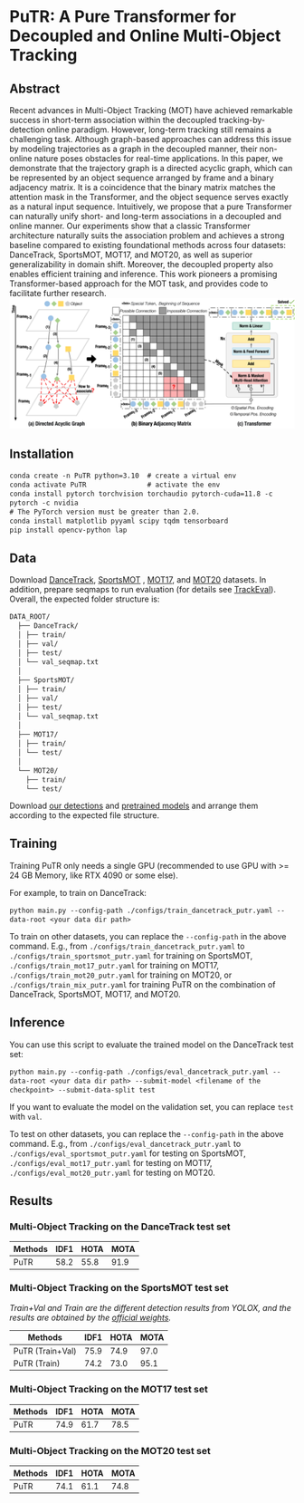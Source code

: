 # PuTR: A Pure Transformer for Decoupled and Online Multi-Object Tracking


## Abstract
Recent advances in Multi-Object Tracking (MOT) have achieved remarkable success in short-term association within the decoupled tracking-by-detection online paradigm. However, long-term tracking still remains a challenging task. Although graph-based approaches can address this issue by modeling trajectories as a graph in the decoupled manner, their non-online nature poses obstacles for real-time applications. In this paper, we demonstrate that the trajectory graph is a directed acyclic graph, which can be represented by an object sequence arranged by frame and a binary adjacency matrix. It is a coincidence that the binary matrix matches the attention mask in the Transformer, and the object sequence serves exactly as a natural input sequence. Intuitively, we propose that a pure Transformer can naturally unify short- and long-term associations in a decoupled and online manner. Our experiments show that a classic Transformer architecture naturally suits the association problem and achieves a strong baseline compared to existing foundational methods across four datasets: DanceTrack, SportsMOT, MOT17, and MOT20, as well as superior generalizability in domain shift. Moreover, the decoupled property also enables efficient training and inference. This work pioneers a promising Transformer-based approach for the MOT task, and provides code to facilitate further research.
![PuTR](./assets/intro.jpg)


## Installation

```shell
conda create -n PuTR python=3.10  # create a virtual env
conda activate PuTR               # activate the env
conda install pytorch torchvision torchaudio pytorch-cuda=11.8 -c pytorch -c nvidia
# The PyTorch version must be greater than 2.0.
conda install matplotlib pyyaml scipy tqdm tensorboard
pip install opencv-python lap
```

## Data
Download [DanceTrack](https://dancetrack.github.io/), [SportsMOT](https://github.com/MCG-NJU/SportsMOT)
, [MOT17](https://motchallenge.net/data/MOT17/), and [MOT20](https://motchallenge.net/data/MOT20/) datasets. In addition, prepare seqmaps to run evaluation (for details see [TrackEval](https://github.com/JonathonLuiten/TrackEval)). Overall, the expected folder structure is: 

```
DATA_ROOT/
  ├── DanceTrack/
  │ ├── train/
  │ ├── val/
  │ ├── test/
  │ └── val_seqmap.txt
  │
  ├── SportsMOT/
  │ ├── train/
  │ ├── val/
  │ ├── test/
  │ └── val_seqmap.txt
  │
  ├── MOT17/
  │ ├── train/
  │ └── test/
  │
  └── MOT20/
    ├── train/
    └── test/
```
Download [our detections](https://www.dropbox.com/scl/fi/usaoubca5to6jyd6e3a57/datasets.zip?rlkey=yoyf3e6aqsea06p4sotvq8mng&st=19cdokxy&dl=0) and [pretrained models](https://www.dropbox.com/scl/fi/9uyp4yy7z2yqr3of6od34/weights.zip?rlkey=0xnerp1u9dp09wh9evc1d57qf&st=2iqwze4s&dl=0) and arrange them according to the expected file structure.

## Training
Training PuTR only needs a single GPU (recommended to use GPU with >= 24 GB Memory, like RTX 4090 or some else).

For example, to train on DanceTrack:
```shell
python main.py --config-path ./configs/train_dancetrack_putr.yaml --data-root <your data dir path>
```
To train on other datasets, you can replace the `--config-path` in the above command. E.g., from `./configs/train_dancetrack_putr.yaml` to `./configs/train_sportsmot_putr.yaml` for training on SportsMOT, `./configs/train_mot17_putr.yaml` for training on MOT17, `./configs/train_mot20_putr.yaml` for training on MOT20, or `./configs/train_mix_putr.yaml` for training PuTR on the combination of DanceTrack, SportsMOT, MOT17, and MOT20.

## Inference
You can use this script to evaluate the trained model on the DanceTrack test set:
```shell
python main.py --config-path ./configs/eval_dancetrack_putr.yaml --data-root <your data dir path> --submit-model <filename of the checkpoint> --submit-data-split test
```
If you want to evaluate the model on the validation set, you can replace `test` with `val`.

To test on other datasets, you can replace the `--config-path` in the above command. E.g., from `./configs/eval_dancetrack_putr.yaml` to `./configs/eval_sportsmot_putr.yaml` for testing on SportsMOT, `./configs/eval_mot17_putr.yaml` for testing on MOT17, `./configs/eval_mot20_putr.yaml` for testing on MOT20.

## Results

### Multi-Object Tracking on the DanceTrack test set


| Methods   | IDF1 | HOTA | MOTA   |
| --------- |------|------|--------|
| PuTR      | 58.2 | 55.8 | 91.9   | 


### Multi-Object Tracking on the SportsMOT test set
*Train+Val and Train are the different detection results from YOLOX, and the results are obtained by the [official weights](https://github.com/MCG-NJU/MixSort).*

| Methods      | IDF1 | HOTA     | MOTA |
|--------------| ---- |----------|------| 
| PuTR (Train+Val) | 75.9| 74.9| 97.0 | 
| PuTR (Train) | 74.2|73.0| 95.1 | 


### Multi-Object Tracking on the MOT17 test set

| Methods | IDF1 | HOTA       | MOTA  |
| ------- | ---- |------------|-------|
| PuTR | 74.9|  61.7|  78.5 |

### Multi-Object Tracking on the MOT20 test set

| Methods | IDF1 | HOTA       | MOTA  |
| ------- | ---- |------------|-------|
| PuTR | 74.1|  61.1|  74.8 |


